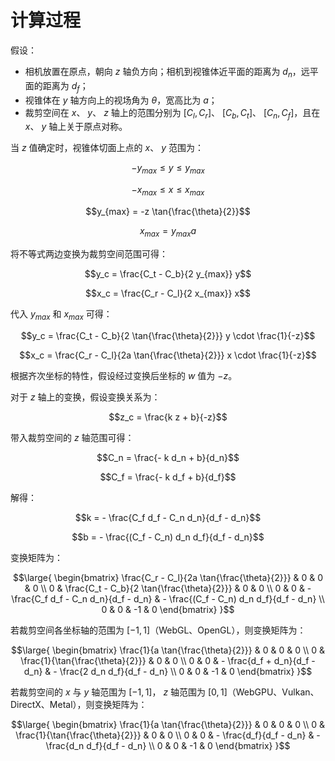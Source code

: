 # 计算过程

假设：

- 相机放置在原点，朝向 $z$ 轴负方向；相机到视锥体近平面的距离为 $d_n$，远平面的距离为 $d_f$；
- 视锥体在 $y$ 轴方向上的视场角为 $\theta$，宽高比为 $a$；
- 裁剪空间在 $x$、 $y$、 $z$ 轴上的范围分别为 $[C_l, C_r]$、 $[C_b, C_t]$、 $[C_n, C_f]$，且在 $x$、 $y$ 轴上关于原点对称。

当 $z$ 值确定时，视锥体切面上点的 $x$、 $y$ 范围为：

```math
-y_{max} \leqslant y \leqslant y_{max}
```

```math
-x_{max} \leqslant x \leqslant x_{max}
```

```math
y_{max} = -z \tan{\frac{\theta}{2}}
```

```math
x_{max} = y_{max} a
```

将不等式两边变换为裁剪空间范围可得：

```math
y_c = \frac{C_t - C_b}{2 y_{max}} y
```

```math
x_c = \frac{C_r - C_l}{2 x_{max}} x
```

代入 $y_{max}$ 和 $x_{max}$ 可得：

```math
y_c = \frac{C_t - C_b}{2 \tan{\frac{\theta}{2}}} y \cdot \frac{1}{-z}
```

```math
x_c = \frac{C_r - C_l}{2a  \tan{\frac{\theta}{2}}} x \cdot \frac{1}{-z}
```

根据齐次坐标的特性，假设经过变换后坐标的 $w$ 值为 $-z$。

对于 $z$ 轴上的变换，假设变换关系为：

```math
z_c = \frac{k z + b}{-z}
```

带入裁剪空间的 $z$ 轴范围可得：

```math
C_n = \frac{- k d_n + b}{d_n}
```

```math
C_f = \frac{- k d_f + b}{d_f}
```

解得：

```math
k = - \frac{C_f d_f - C_n d_n}{d_f - d_n}
```

```math
b = - \frac{(C_f - C_n) d_n d_f}{d_f - d_n}
```

变换矩阵为：

```math
\large{
  \begin{bmatrix}
   \frac{C_r - C_l}{2a  \tan{\frac{\theta}{2}}} & 0 & 0 & 0 \\
    0 & \frac{C_t - C_b}{2 \tan{\frac{\theta}{2}}} & 0 & 0 \\
    0 & 0 & - \frac{C_f d_f - C_n d_n}{d_f - d_n} & - \frac{(C_f - C_n) d_n d_f}{d_f - d_n} \\
    0 & 0 & -1 & 0
  \end{bmatrix}
}
```

若裁剪空间各坐标轴的范围为 $[-1, 1]$（WebGL、OpenGL），则变换矩阵为：

```math
\large{
  \begin{bmatrix}
   \frac{1}{a  \tan{\frac{\theta}{2}}} & 0 & 0 & 0 \\
    0 & \frac{1}{\tan{\frac{\theta}{2}}} & 0 & 0 \\
    0 & 0 & - \frac{d_f + d_n}{d_f - d_n} & - \frac{2 d_n d_f}{d_f - d_n} \\
    0 & 0 & -1 & 0
  \end{bmatrix}
}
```

若裁剪空间的 $x$ 与 $y$ 轴范围为 $[-1, 1]$， $z$ 轴范围为 $[0, 1]$（WebGPU、Vulkan、DirectX、Metal），则变换矩阵为：

```math
\large{
  \begin{bmatrix}
   \frac{1}{a  \tan{\frac{\theta}{2}}} & 0 & 0 & 0 \\
    0 & \frac{1}{\tan{\frac{\theta}{2}}} & 0 & 0 \\
    0 & 0 & - \frac{d_f}{d_f - d_n} & - \frac{d_n d_f}{d_f - d_n} \\
    0 & 0 & -1 & 0
  \end{bmatrix}
}
```
